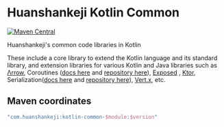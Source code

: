 # Huanshankeji Kotlin Common

[![Maven Central](https://img.shields.io/maven-central/v/com.huanshankeji/kotlin-common-core)](https://search.maven.org/search?q=g:com.huanshankeji%20a:kotlin-common-*)

Huanshankeji's common code libraries in Kotlin

These include a core library to extend the Kotlin language and its standard library, and extension libraries for various
Kotlin and Java libraries such as [Λrrow](https://arrow-kt.io/),
Coroutines ([docs here](https://kotlinlang.org/docs/coroutines-overview.html)
and [repository here](https://github.com/Kotlin/kotlinx.coroutines)), [Exposed](https://github.com/JetBrains/Exposed)
, [Ktor](https://ktor.io/), Serialization([docs here](https://kotlinlang.org/docs/serialization.html)
and [repository here](https://github.com/Kotlin/kotlinx.serialization)), [Vert.x](https://vertx.io/), etc.

## Maven coordinates

```kotlin
"com.huanshankeji:kotlin-common-$module:$version"
```
